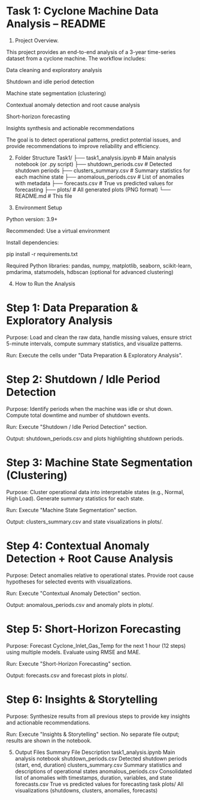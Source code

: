 # Task 1: Cyclone Machine Data Analysis – README

1. Project Overview.

This project provides an end-to-end analysis of a 3-year time-series dataset from a cyclone machine. The workflow includes:

Data cleaning and exploratory analysis

Shutdown and idle period detection

Machine state segmentation (clustering)

Contextual anomaly detection and root cause analysis

Short-horizon forecasting

Insights synthesis and actionable recommendations

The goal is to detect operational patterns, predict potential issues, and provide recommendations to improve reliability and efficiency.

2. Folder Structure
Task1/
├── task1_analysis.ipynb        # Main analysis notebook (or .py script)
├── shutdown_periods.csv         # Detected shutdown periods
├── clusters_summary.csv         # Summary statistics for each machine state
├── anomalous_periods.csv        # List of anomalies with metadata
├── forecasts.csv                # True vs predicted values for forecasting
├── plots/                       # All generated plots (PNG format)
└── README.md                    # This file

4. Environment Setup

Python version: 3.9+

Recommended: Use a virtual environment

Install dependencies:

pip install -r requirements.txt


Required Python libraries: pandas, numpy, matplotlib, seaborn, scikit-learn, pmdarima, statsmodels, hdbscan (optional for advanced clustering)

4. How to Run the Analysis
# Step 1: Data Preparation & Exploratory Analysis

Purpose: Load and clean the raw data, handle missing values, ensure strict 5-minute intervals, compute summary statistics, and visualize patterns.

Run: Execute the cells under "Data Preparation & Exploratory Analysis".

# Step 2: Shutdown / Idle Period Detection

Purpose: Identify periods when the machine was idle or shut down. Compute total downtime and number of shutdown events.

Run: Execute "Shutdown / Idle Period Detection" section.

Output: shutdown_periods.csv and plots highlighting shutdown periods.

 # Step 3: Machine State Segmentation (Clustering)

Purpose: Cluster operational data into interpretable states (e.g., Normal, High Load). Generate summary statistics for each state.

Run: Execute "Machine State Segmentation" section.

Output: clusters_summary.csv and state visualizations in plots/.

# Step 4: Contextual Anomaly Detection + Root Cause Analysis

Purpose: Detect anomalies relative to operational states. Provide root cause hypotheses for selected events with visualizations.

Run: Execute "Contextual Anomaly Detection" section.

Output: anomalous_periods.csv and anomaly plots in plots/.

# Step 5: Short-Horizon Forecasting

Purpose: Forecast Cyclone_Inlet_Gas_Temp for the next 1 hour (12 steps) using multiple models. Evaluate using RMSE and MAE.

Run: Execute "Short-Horizon Forecasting" section.

Output: forecasts.csv and forecast plots in plots/.

# Step 6: Insights & Storytelling

Purpose: Synthesize results from all previous steps to provide key insights and actionable recommendations.

Run: Execute "Insights & Storytelling" section. No separate file output; results are shown in the notebook.

5. Output Files Summary
File	Description
task1_analysis.ipynb	Main analysis notebook
shutdown_periods.csv	Detected shutdown periods (start, end, duration)
clusters_summary.csv	Summary statistics and descriptions of operational states
anomalous_periods.csv	Consolidated list of anomalies with timestamps, duration, variables, and state
forecasts.csv	True vs predicted values for forecasting task
plots/	All visualizations (shutdowns, clusters, anomalies, forecasts)
